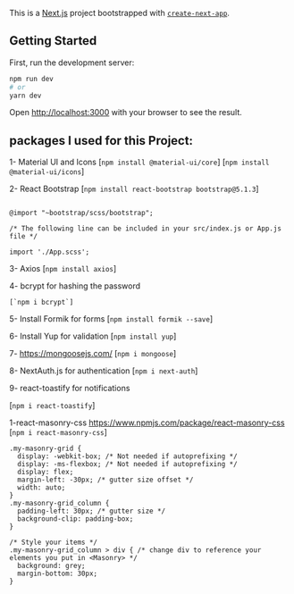 This is a [Next.js](https://nextjs.org/) project bootstrapped with [`create-next-app`](https://github.com/vercel/next.js/tree/canary/packages/create-next-app).

## Getting Started

First, run the development server:

```bash
npm run dev
# or
yarn dev
```

Open [http://localhost:3000](http://localhost:3000) with your browser to see the result.

## packages I used for this Project:

1- Material UI and Icons
[`npm install @material-ui/core`]
[`npm install @material-ui/icons`]

2- React Bootstrap
[`npm install react-bootstrap bootstrap@5.1.3`]

```/* The following line can be included in a src/App.scss */

@import "~bootstrap/scss/bootstrap";

/* The following line can be included in your src/index.js or App.js file */

import './App.scss';
```

3- Axios
[`npm install axios`]

4- bcrypt for hashing the password

```https://www.npmjs.com/package/bcrypt
[`npm i bcrypt`]
```

5- Install Formik for forms
[`npm install formik --save`]

6- Install Yup for validation
[`npm install yup`]

7- https://mongoosejs.com/
[`npm i mongoose`]

8- NextAuth.js for authentication
[`npm i next-auth`]

9- react-toastify for notifications

[`npm i react-toastify`]

1-react-masonry-css
https://www.npmjs.com/package/react-masonry-css
[`npm i react-masonry-css`]

```
.my-masonry-grid {
  display: -webkit-box; /* Not needed if autoprefixing */
  display: -ms-flexbox; /* Not needed if autoprefixing */
  display: flex;
  margin-left: -30px; /* gutter size offset */
  width: auto;
}
.my-masonry-grid_column {
  padding-left: 30px; /* gutter size */
  background-clip: padding-box;
}

/* Style your items */
.my-masonry-grid_column > div { /* change div to reference your elements you put in <Masonry> */
  background: grey;
  margin-bottom: 30px;
}
```
